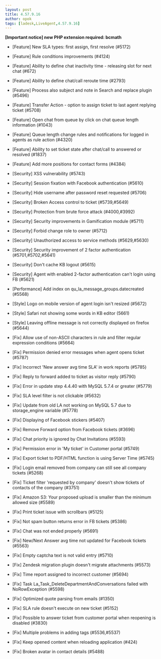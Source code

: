 ```yaml
---
layout: post
title: 4.57.9.16
author: opok
tags: [ladesk,LiveAgent,4.57.9.16]
---
```


**[Important notice] new PHP extension required: bcmath**

- [Feature] New SLA types: first assign, first resolve (#5172)
- [Feature] Rule conditions improvements (#4124)
- [Feature] Ability to define chat inactivity time - releasing slot for next chat (#672)
- [Feature] Ability to define chat/call reroute time (#2793)
- [Feature] Process also subject and note in Search and replace plugin (#5496)
- [Feature] Transfer Action - option to assign ticket to last agent replying ticket (#5708)
- [Feature] Open chat from queue by click on chat queue length information (#1043)
- [Feature] Queue length change rules and notifications for logged in agents as rule action (#4320)
- [Feature] Ability to set ticket state after chat/call to answered or resolved (#1837)
- [Feature] Add more positions for contact forms (#4384)

- [Security] XSS vulnerability (#5743)
- [Security] Session fixation with Facebook authentication (#5610)
- [Security] Hide username after password reset requested (#5706)
- [Security] Broken Access control to ticket (#5739,#5649)
- [Security] Protection from brute force attack (#4000,#3992)
- [Security] Security improvements in Gamification module (#5711)
- [Security] Forbid change role to owner (#5712)
- [Security] Unauthorized access to service methods (#5629,#5630)
- [Security] Security improvement of 2 factor authentication (#5701,#5702,#5641)
- [Security] Don't cache KB logout (#5615)
- [Security] Agent with enabled 2-factor authentication can't login using FB (#5621)

<!--more--> 

- [Performance] Add index on qu_la_message_groups.datecreated (#5568)

- [Style] Logo on mobile version of agent login isn't resized (#5672)
- [Style] Safari not showing some words in KB editor (5661)
- [Style] Leaving offline message is not correctly displayed on firefox (#5644)

- [Fix] Allow use of non-ASCII characters in rule and filter regular expression conditions (#5664)
- [Fix] Permission denied error messages when agent opens ticket (#5787)
- [Fix] Incorrect 'New answer avg time SLA' in work reports (#5785)
- [Fix] Reply to forward added to ticket as visitor reply (#5790)
- [Fix] Error in update step 4.4.40 with MySQL 5.7.4 or greater (#5779)
- [Fix] SLA level filter is not clickable (#5632)
- [Fix] Update from old LA not working on MySQL 5.7 due to storage_engine variable (#5778)
- [Fix] Displaying of Facebook stickers (#5407)
- [Fix] Remove Forward option from Facebook tickets (#3696)
- [Fix] Chat priority is ignored by Chat Invitations (#5593)
- [Fix] Permission error in 'My ticket' in Customer portal (#5749)
- [Fix] Export ticket to PDF/HTML function is using Server Time (#5745)
- [Fix] Login email removed from company can still see all company tickets (#5268)
- [Fix] Ticket filter 'requested by company' doesn't show tickets of contacts of the company (#3751)
- [Fix] Amazon S3: Your proposed upload is smaller than the minimum allowed size (#5589)
- [Fix] Print ticket issue with scrollbars (#5125)
- [Fix] Not spam button returns error in FB tickets (#5386)
- [Fix] Chat was not ended properly (#5691)
- [Fix] New/Next Answer avg time not updated for Facebook tickets (#5563)
- [Fix] Empty captcha text is not valid entry (#5710)
- [Fix] Zendesk migration plugin doesn't migrate attachments (#5573)
- [Fix] Time report assigned to incorrect customer (#5694)
- [Fix] Task La_Task_DeleteDepartmentAndConversations failed with NoRowException (#5598)
- [Fix] Optimized quote parsing from emails (#1350)
- [Fix] SLA rule doesn't execute on new ticket (#5152)
- [Fix] Possible to answer ticket from customer portal when reopening is disabled (#3830)
- [Fix] Multiple problems in adding tags (#5536,#5537)
- [Fix] Keep opened content when reloading application (#424)
- [Fix] Broken avatar in contact details (#5488)
